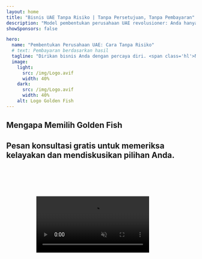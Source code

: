 ```yaml
---
layout: home
title: "Bisnis UAE Tanpa Risiko | Tanpa Persetujuan, Tanpa Pembayaran"
description: "Model pembentukan perusahaan UAE revolusioner: Anda hanya membayar setelah berhasil. Panduan ahli di setiap tahap dengan tingkat keberhasilan 90%+"
showSponsors: false

hero:
  name: "Pembentukan Perusahaan UAE: Cara Tanpa Risiko"
  # text: Pembayaran berdasarkan hasil
  tagline: "Dirikan bisnis Anda dengan percaya diri. <span class='hl'>Nol biaya agen hingga persetujuan</span>. Panduan ahli dijamin."
  image:
    light:
      src: /img/Logo.avif
      width: 40%
    dark:
      src: /img/Logo.avif
      width: 40%
    alt: Logo Golden Fish
---
```


<FeatureBlock :card="{
  title: 'Keuntungan Bisnis UAE',
  details: 'UAE menawarkan berbagai keuntungan bagi pengusaha dan investor internasional yang mencari lingkungan bisnis yang menguntungkan. \n\n* Tarif Pajak Rendah: Hanya 9% pajak perusahaan dan 5% PPN tanpa pajak penghasilan pribadi\n* 100% Kepemilikan Asing: Kendali penuh atas perusahaan Anda tanpa mitra lokal\n* Tanpa Kontrol Mata Uang: Repatriasi keuntungan dan pertukaran mata uang tanpa batasan',
  link: '/uae-business/company-registration/benefits-problems#benefits-of-doing-business-in-the-uae',
  src: {
    light: '/img/iStock-2051326997.avif',
    dark: '/img/iStock-1448478309.jpg',
    width: '100%'
  },
  inversion: false
}" />

<FeatureBlock :card="{
  title: 'Tantangan yang Perlu Dipertimbangkan',
  details: 'Meskipun UAE menawarkan banyak keuntungan, bisnis harus menyadari tantangan potensial saat mendirikan operasi. \n\n* Lingkungan Regulasi Kompleks: Peraturan berbeda di setiap emirat dan free zone\n* Persyaratan Substansi Ekonomi: Staf lokal dan ruang kantor fisik diperlukan untuk aktivitas tertentu\n* Biaya Awal Tinggi: Biaya pendaftaran, dokumentasi, dan sewa kantor wajib',
  link: '/uae-business/company-registration/benefits-problems#disadvantages-of-doing-business-in-the-uae',
  src: {
      light: '/img/iStock-1299393716.avif',
      dark: '/img/iStock-2149731304.avif',
    width: '100%'
  },
  inversion: true
}" />

<FeatureBlock :card="{
  title: 'Panduan Pendirian Perusahaan',
  details: 'Panduan lengkap untuk mendirikan perusahaan di **free zone, offshore, mainland, branch**. \n\n* 100% Kepemilikan Asing tersedia di Free Zone dan Mainland\n* Tarif Pajak Rendah - hanya 9% pajak perusahaan\n* Tanpa Kontrol Mata Uang - repatriasi modal mudah',
  link: '../../company-registration/overview',
  src: {
    light: '/video/iStock-1204982076.mp4',
    dark: '/video/iStock-1269162753.mp4',
    width: '100%'
  },
  inversion: false
}" />

<FeatureCards :features="[
  {
    title: 'Pembukaan Rekening Bank',
    details: 'Buka rekening **bank** bisnis atau pribadi dengan mudah di bank-bank terpercaya UAE.',
    items: [
      'Layanan PRO end-to-end untuk persetujuan pemerintah',
      'Pengaturan paket perbankan lengkap',
      'Tingkat keberhasilan 96%'
    ],
    linkText: 'Baca Selengkapnya',
    link: '/uae-business/offer/banking/',
    icon: {
      light: '/img/iStock-2153786564.avif',
      dark: '/img/iStock-2166793628.avif',
      alt: 'Layanan Perbankan'
    }
  },
  {
    title: 'Golden Visa & Izin Tinggal',
    details: 'Dapatkan **Golden Visa** UAE untuk izin tinggal jangka panjang dengan proses aplikasi yang lancar.',
    items: [
      '**Tidak perlu masuk UAE setiap 6 bulan**',
      'Masa berlaku 10 tahun dengan opsi perpanjangan jika memenuhi syarat',
      'Tingkat keberhasilan 92%'
    ],
    linkText: 'Baca Selengkapnya',
    link: '/uae-business/offer/golden-visa/',
    icon: {
      light: '/img/iStock-1312241253.avif',
      dark: '/img/ILONMASKID.webp',
      alt: 'Layanan Visa'
    }
  },
  {
    title: 'Jelajahi layanan korporat kami lainnya',
    details: '',
    items: [],
    linkText: 'Baca Selengkapnya',
    link: '../../company-registration/insights/incorporation-steps',
    icon: {
      light: '/img/iStock-473502112.avif',
      dark: '/img/iStock-1160827423.avif',
      alt: 'Layanan Lainnya'
    }
  }
]" />

## Mengapa Memilih Golden Fish

<BenefitsList :features="[
  {
    icon: '🏢',
    title: 'Keahlian Lokal UAE',
    text: 'Spesialis berdedikasi di Dubai memberikan panduan ahli di setiap tahap proses.'
  },
  {
    icon: '📊',
    title: 'Tingkat Keberhasilan Terbukti',
    text: 'Tingkat persetujuan lebih dari 90% dengan ratusan visa, rekening bank, dan pendaftaran perusahaan yang diproses melalui layanan premium kami.'
  },
  {
    icon: '💸',
    title: '**Biaya Berbasis Keberhasilan**',
    text: '[Bayar hanya setelah disetujui](/uae-business/benefits/success-based-fees). Transparansi penuh tanpa biaya tersembunyi.'
  },
]" />

## Pesan konsultasi gratis untuk memeriksa kelayakan dan mendiskusikan pilihan Anda.

<video  autoplay muted playsinline style="padding: 80px" >
  <source src="/img/iStock-2185906461.mp4" type="video/mp4">
</video>

<ContactFormModal 
  formName="Golden Visa [offer]" 
  buttonText="Dapatkan konsultasi gratis" 
  categoryLabel="Tingkat dukungan yang diperlukan: *" 
  categoryPlaceholderText="Pilih tingkat dukungan Anda"
  messageLabel="Bantu kami mempersiapkan konsultasi Anda (direkomendasikan)"
  messagePlaceholderText="Ceritakan tentang preferensi Anda, anggota keluarga, jadwal, atau pertanyaan spesifik"
  :services="[
  'Dasar — hanya dokumen dan konsultasi penting',
  'Standar — dokumentasi lengkap dan panduan melalui tahap-tahap utama',
  'Komprehensif — manajemen proses layanan penuh dengan keterlibatan minimal dari Anda',
  'Kustom — perlu mendiskusikan detail spesifik dan persyaratan khusus',
  ]"/>

<!-- <ImageGrid :images="[
  { src: '/img/ILONMASKID.webp', href: './immigration.md', alt: 'Imigrasi UAE' },
  { src: '/img/ILONMASKID.webp', href: './immigration.md', alt: 'Imigrasi UAE' },
]"/> -->